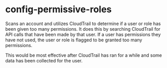 # config-permissive-roles

Scans an account and utilizes CloudTrail to determine if a user or role has been given too many permissions. It does this by searching CloudTrail for API calls that have been made by that user. If a user has permissions they have not used, the user or role is flagged to be granted too many permissions.

This would be most effective after CloudTrail has ran for a while and some data has been collected for the user.